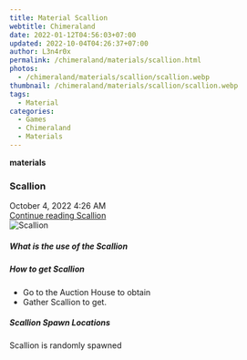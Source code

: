 ```yaml
---
title: Material Scallion
webtitle: Chimeraland
date: 2022-01-12T04:56:03+07:00
updated: 2022-10-04T04:26:37+07:00
author: L3n4r0x
permalink: /chimeraland/materials/scallion.html
photos:
  - /chimeraland/materials/scallion/scallion.webp
thumbnail: /chimeraland/materials/scallion/scallion.webp
tags:
  - Material
categories:
  - Games
  - Chimeraland
  - Materials
---
```


<section id="bootstrap-wrapper">
  <link
    rel="stylesheet"
    href="https://cdn.statically.io/gh/dimaslanjaka/Web-Manajemen/40ac3225/css/bootstrap-4.5-wrapper.css"
  />
  <div
    class="row g-0 border rounded overflow-hidden flex-md-row mb-4 shadow-sm position-relative"
  >
    <div class="col p-4 d-flex flex-column position-static">
      <strong class="d-inline-block mb-2 text-success">materials</strong>
      <h3 class="mb-0">Scallion</h3>
      <div class="mb-1 text-muted">October 4, 2022 4:26 AM</div>
      <a href="#" class="stretched-link d-none">Continue reading Scallion</a>
    </div>
    <div class="col-auto d-none d-lg-block">
      <img src="/chimeraland/materials/scallion/scallion.webp" alt="Scallion" />
    </div>
  </div>
  <div class="row">
    <div class="col-lg-6 col-12 mb-2">
      <div class="card">
        <div class="card-body">
          <h5 class="card-title">What is the use of the Scallion</h5>
          <div class="card-text"><ul></ul></div>
        </div>
      </div>
    </div>
    <div class="col-lg-6 col-12 mb-2">
      <div class="card">
        <div class="card-body">
          <h5 class="card-title">How to get Scallion</h5>
          <div class="card-text">
            <ul>
              <li>Go to the Auction House to obtain</li>
              <li>Gather Scallion to get.</li>
            </ul>
          </div>
        </div>
      </div>
    </div>
    <div class="col-12 mb-2">
      <h5>Scallion Spawn Locations</h5>
      <p>Scallion is randomly spawned</p>
    </div>
  </div>
</section>